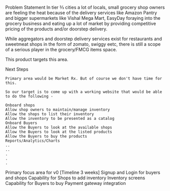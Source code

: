Problem Statement
In tier ⅔ cities a lot of locals, small grocery shop owners are feeling the heat because of the delivery services like Amazon Pantry and bigger supermarkets like Vishal Mega Mart, EasyDay foraying into the grocery business and eating up a lot of market by providing competitive pricing of the products and/or doorstep delivery.

While aggregators and doorstep delivery services exist for restaurants and sweetmeat shops in the form of zomato, swiggy eetc, there is still a scope of a serious player in the grocery/FMCG items space.

This product targets this area.

Next Steps

    Primary area would be Market Rx. But of course we don't have time for this. 

    So our target is to come up with a working website that would be able to do the following - 

    Onboard shops
    Allow shop owners to maintain/manage inventory
    Allow the shops to list their inventory 
    Allow the inventory to be presented as a catalog
    Onboard Buyers
    Allow the Buyers to look at the available shops
    Allow the Buyers to look at the listed products
    Allow the Buyers to buy the products
    Reports/Analytics/Charts
    ..
    ..
    .
    .
    .


Primary focus area for v0 [Timeline 3 weeks]
    Signup and Login for buyers and shops
    Capability for Shops to add inventory
    Inventory screens
    Capability for Buyers to buy 
    Payment gateway integration




